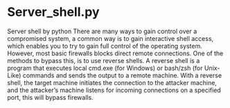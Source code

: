 # Server_shell.py
Server shell by python 
There are many ways to gain control over a compromised system, a common way is to gain interactive shell access,
which enables you to try to gain full control of the operating system. However, most basic firewalls blocks direct remote connections.
One of the methods to bypass this, is to use reverse shells.
A reverse shell is a program that executes local cmd.exe (for Windows) or bash/zsh (for Unix-Like) commands and sends the output to a
remote machine. With a reverse shell, the target machine initiates the connection to the attacker machine, and the attacker’s machine listens
for incoming connections on a specified port,
this will bypass firewalls.
